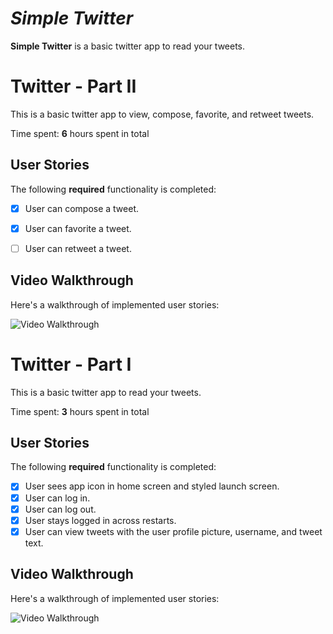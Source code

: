 # *Simple Twitter*

**Simple Twitter** is a basic twitter app to read your tweets.

# Twitter - Part II

This is a basic twitter app to view, compose, favorite, and retweet tweets.

Time spent: **6** hours spent in total

## User Stories

The following **required** functionality is completed:

- [x] User can compose a tweet. 
- [x] User can favorite a tweet. 
- [ ] User can retweet a tweet. 


## Video Walkthrough

Here's a walkthrough of implemented user stories:

<img src='http://g.recordit.co/kdANbm4uSo.gif' title='Video Walkthrough' width='' alt='Video Walkthrough' />

# Twitter - Part I

This is a basic twitter app to read your tweets.

Time spent: **3** hours spent in total

## User Stories

The following **required** functionality is completed:

- [x] User sees app icon in home screen and styled launch screen. 
- [x] User can log in. 
- [x] User can log out. 
- [x] User stays logged in across restarts.
- [x] User can view tweets with the user profile picture, username, and tweet text. 

## Video Walkthrough

Here's a walkthrough of implemented user stories:

<img src='http://g.recordit.co/HgG3imDo8V.gif' title='Video Walkthrough' width='' alt='Video Walkthrough' />
